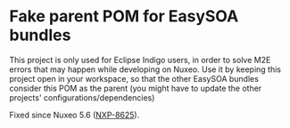 # Fake parent POM for EasySOA bundles

This project is only used for Eclipse Indigo users, in order to solve M2E errors that may happen while developing on Nuxeo.
Use it by keeping this project open in your workspace, so that the other EasySOA bundles consider this POM as the parent (you might have to update the other projects' configurations/dependencies)

Fixed since Nuxeo 5.6 ([NXP-8625](https://jira.nuxeo.com/browse/NXP-8625)).